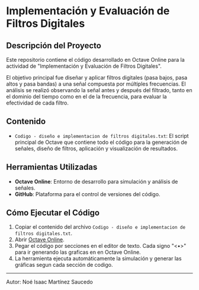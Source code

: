 # Implementación y Evaluación de Filtros Digitales

## Descripción del Proyecto

Este repositorio contiene el código desarrollado en Octave Online para la actividad de "Implementación y Evaluación de Filtros Digitales".

El objetivo principal fue diseñar y aplicar filtros digitales (pasa bajos, pasa altos y pasa bandas) a una señal compuesta por múltiples frecuencias. 
El análisis se realizó observando la señal antes y después del filtrado, tanto en el dominio del tiempo como en el de la frecuencia, para evaluar la efectividad de cada filtro.

## Contenido

* `Codigo - diseño e implementacion de filtros digitales.txt`: El script principal de Octave que contiene todo el código para la generación de señales, diseño de filtros, aplicación y visualización de resultados.

## Herramientas Utilizadas

* **Octave Online**: Entorno de desarrollo para simulación y análisis de señales.
* **GitHub**: Plataforma para el control de versiones del código.

## Cómo Ejecutar el Código

1.  Copiar el contenido del archivo `Codigo - diseño e implementacion de filtros digitales.txt`.
2.  Abrir [Octave Online](https://octave-online.net/).
3.  Pegar el código por secciones en el editor de texto. Cada signo "<•>" para ir generando las graficas en en Octave Online.
4.  La herramienta ejecuta automáticamente la simulación y generar las gráficas segun cada sección de codigo.

---

Autor: Noé Isaac Martínez Saucedo
